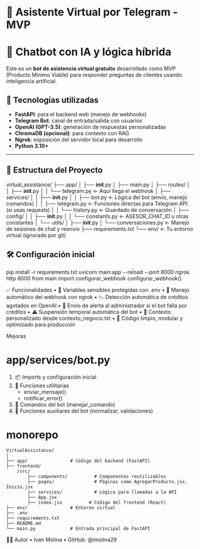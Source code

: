 # 🤖 Asistente Virtual por Telegram - MVP
# 🤖 Chatbot con IA y lógica híbrida

Este es un **bot de asistencia virtual gratuito** desarrollado como MVP (Producto Mínimo Viable) para responder preguntas de clientes usando inteligencia artificial.

## 🚀 Tecnologías utilizadas

- **FastAPI**: para el backend web (manejo de webhooks)
- **Telegram Bot**: canal de entrada/salida con usuarios
- **OpenAI (GPT-3.5)**: generación de respuestas personalizadas
- **ChromaDB (opcional)**: para contexto con RAG
- **Ngrok**: exposición del servidor local para desarrollo
- **Python 3.10+**

---

## 📁 Estructura del Proyecto
virtual_assistance/
├── app/
│   ├── __init__.py
│   ├── main.py
│   ├── routes/
│   │   ├── __init__.py
│   │   └── telegram.py          ← Aquí llega el webhook
│   ├── services/
│   │   ├── __init__.py
│   │   ├── bot.py               ← Lógica del bot (envío, manejo comandos)
│   │   ├── telegram.py          ← Funciones directas para Telegram API (si usas requests)
│   │   └── history.py           ← Guardado de conversación
│   ├── config/
│   │   ├── __init__.py
│   │   └── constants.py         ← ASESOR_CHAT_ID u otras constantes
│   └── utils/
│       ├── __init__.py
│       └── conversaciones.py    ← Manejo de sesiones de chat y reenvío
├── requirements.txt
└── env/                         ← Tu entorno virtual (ignorado por git)

## 🛠️ Configuración inicial

pip install -r requirements.txt
uvicorn main:app --reload --port 8000
ngrok http 8000
from main import configurar_webhook
configurar_webhook()

✅ Funcionalidades
	•	🔐 Variables sensibles protegidas con .env
	•	🔄 Manejo automático del webhook con ngrok
	•	📉 Detección automática de créditos agotados en OpenAI
	•	📩 Envío de alerta al administrador si el bot falla por créditos
	•	⚠️ Suspensión temporal automática del bot
	•	🧠 Contexto personalizado desde contexto_negocio.txt
	•	🧼 Código limpio, modular y optimizado para producción

Mejoras 
# app/services/bot.py

1. 📦 Imports y configuración inicial
2. 🧱 Funciones utilitarias
   - enviar_mensaje()
   - notificar_error()
3. 🤖 Comandos del bot (manejar_comando)
4. 🔁 Funciones auxiliares del bot (normalizar, validaciones)


# monorepo

	VirtualAssistance/
	│
	├── app/                # Código del backend (FastAPI)
	├── frontend/ 
		/src/
			├── components/          # Componentes reutilizables
			├── pages/               # Páginas como AgregarProducto.jsx, Inicio.jsx
			├── services/            # Lógica para llamadas a la API
			├── App.jsx
			├── index.jsx          # Código del frontend (React)
	├── env/                # Entorno virtual
	├── .env
	├── requirements.txt
	├── README.md
	└── main.py             # Entrada principal de FastAPI

 🧑‍💻 Autor
	•	Ivan Molina
	•	GitHub: @imolina29
